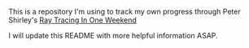 This is a repository I'm using to track my own progress through Peter Shirley's [Ray Tracing In One Weekend](http://www.realtimerendering.com/raytracing/Ray%20Tracing%20in%20a%20Weekend.pdf)

I will update this README with more helpful information ASAP. 




